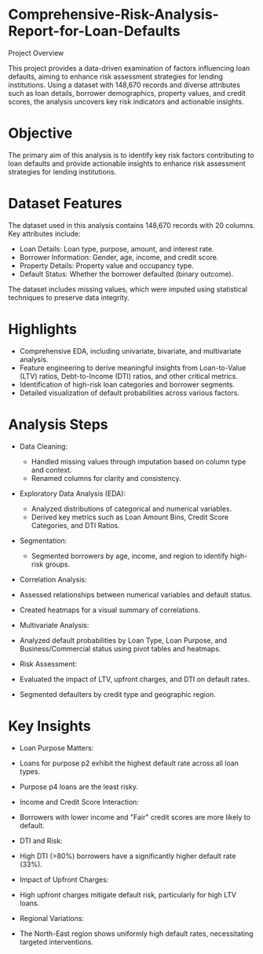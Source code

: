 # Comprehensive-Risk-Analysis-Report-for-Loan-Defaults

Project Overview

This project provides a data-driven examination of factors influencing loan defaults, aiming to enhance risk assessment strategies for lending institutions. Using a dataset with 148,670 records and diverse attributes such as loan details, borrower demographics, property values, and credit scores, the analysis uncovers key risk indicators and actionable insights.

# Objective

The primary aim of this analysis is to identify key risk factors contributing to loan defaults and provide actionable insights to enhance risk assessment strategies for lending institutions.

# Dataset Features

The dataset used in this analysis contains 148,670 records with 20 columns. Key attributes include:

* Loan Details: Loan type, purpose, amount, and interest rate.
* Borrower Information: Gender, age, income, and credit score.
* Property Details: Property value and occupancy type.
* Default Status: Whether the borrower defaulted (binary outcome).

The dataset includes missing values, which were imputed using statistical techniques to preserve data integrity.

# Highlights

* Comprehensive EDA, including univariate, bivariate, and multivariate analysis.
* Feature engineering to derive meaningful insights from Loan-to-Value (LTV) ratios, Debt-to-Income (DTI) ratios, and other critical metrics.
* Identification of high-risk loan categories and borrower segments.
* Detailed visualization of default probabilities across various factors.

# Analysis Steps

* Data Cleaning:
  * Handled missing values through imputation based on column type and context.
  * Renamed columns for clarity and consistency.

* Exploratory Data Analysis (EDA):
  * Analyzed distributions of categorical and numerical variables.
  * Derived key metrics such as Loan Amount Bins, Credit Score Categories, and DTI Ratios.

* Segmentation:
  * Segmented borrowers by age, income, and region to identify high-risk groups.

* Correlation Analysis:
 * Assessed relationships between numerical variables and default status.
 * Created heatmaps for a visual summary of correlations.

* Multivariate Analysis:
 * Analyzed default probabilities by Loan Type, Loan Purpose, and Business/Commercial status using pivot tables and heatmaps.

* Risk Assessment:
 * Evaluated the impact of LTV, upfront charges, and DTI on default rates.
 * Segmented defaulters by credit type and geographic region.

# Key Insights

* Loan Purpose Matters:
 * Loans for purpose p2 exhibit the highest default rate across all loan types.
 * Purpose p4 loans are the least risky.
   
* Income and Credit Score Interaction:
 * Borrowers with lower income and "Fair" credit scores are more likely to default.
   
* DTI and Risk:
 * High DTI (>80%) borrowers have a significantly higher default rate (33%).
   
* Impact of Upfront Charges:
 * High upfront charges mitigate default risk, particularly for high LTV loans.
   
* Regional Variations:
 * The North-East region shows uniformly high default rates, necessitating targeted interventions.

